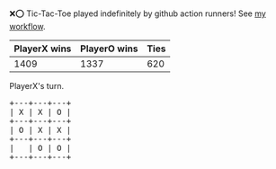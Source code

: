 :x::o: Tic-Tac-Toe played indefinitely by github action runners! See [my workflow](.github/workflows/play.yaml).

|PlayerX wins|PlayerO wins|Ties|
|-|-|-|
|1409|1337|620|

PlayerX's turn.

<pre>
+---+---+---+
| X | X | O |
+---+---+---+
| O | X | X |
+---+---+---+
|   | O | O |
+---+---+---+
</pre>